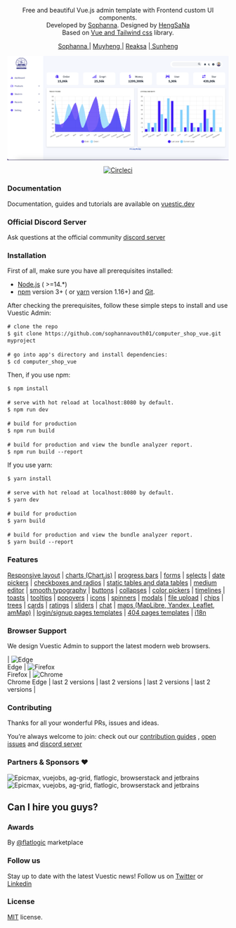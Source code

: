 
<p align="center">
  Free and beautiful Vue.js admin template with Frontend custom UI components.</br>
  Developed by  <a href="https://epicmax.co">Sophanna</a>.
  Designed by <a href="#">HengSaNa</a>
<br>
Based on <a href="https://github.com/epicmaxco/vuestic-ui">Vue and Tailwind css</a> library.
</p>

<p align="center">
  <a href=""> Sophanna </a> | <a href="">Muyheng </a> | <a href="">Reaksa</a> |<a href=""> Sunheng<a>
</p>


<p align="center">
  <a href="" target="_blank">
    <img src="./public/2024-01-25 16.01.57.jpg" align="center" width="888px"/>
  </a>
</p>

<p align="center">
  <a href="https://circleci.com/gh/epicmaxco/vuestic-admin">
    <img src="https://img.shields.io/circleci/build/github/epicmaxco/vuestic-admin/master" alt="Circleci">
  </a>
</p>

### Documentation

Documentation, guides and tutorials are available
on <a href="https://vuestic.dev">vuestic.dev</a>

### Official Discord Server

Ask questions at the official
community [discord server](https://discord.gg/jTKTjj2weV)

### Installation

First of all, make sure you have all prerequisites installed:

- [Node.js](https://nodejs.org/en/) ( >=14.\*)
- [npm](https://www.npmjs.com/get-npm) version 3+ (
  or [yarn](https://yarnpkg.com/lang/en/docs/install) version 1.16+)
  and [Git](https://git-scm.com).

After checking the prerequisites, follow these simple steps to install and use
Vuestic Admin:

```
# clone the repo
$ git clone https://github.com/sophannavouth01/computer_shop_vue.git myproject

# go into app's directory and install dependencies:
$ cd computer_shop_vue

```

Then, if you use npm:

```
$ npm install

# serve with hot reload at localhost:8080 by default.
$ npm run dev

# build for production
$ npm run build

# build for production and view the bundle analyzer report.
$ npm run build --report
```

If you use yarn:

```
$ yarn install

# serve with hot reload at localhost:8080 by default.
$ yarn dev

# build for production
$ yarn build

# build for production and view the bundle analyzer report.
$ yarn build --report
```

### Features

[Responsive layout](https://admin.vuestic.dev/admin/dashboard) |
[charts (Chart.js)](https://admin.vuestic.dev/admin/statistics/charts) |
[progress bars](https://admin.vuestic.dev/admin/statistics/progress-bars) |
[forms](https://admin.vuestic.dev/admin/forms/form-elements) |
[selects](https://admin.vuestic.dev/admin/forms/form-elements) |
[date pickers](https://admin.vuestic.dev/admin/forms/form-elements) |
[checkboxes and radios](https://admin.vuestic.dev/admin/forms/form-elements)
|
[static tables and data tables](https://admin.vuestic.dev/admin/tables/data)
|
[medium editor](https://admin.vuestic.dev/admin/forms/medium-editor) |
[smooth typography](https://admin.vuestic.dev/admin/ui/typography) |
[buttons](https://admin.vuestic.dev/admin/ui/buttons) |
[collapses](https://admin.vuestic.dev/admin/ui/collapses) |
[color pickers](https://admin.vuestic.dev/admin/ui/color-pickers) |
[timelines](https://admin.vuestic.dev/admin/ui/timelines) |
[toasts](https://admin.vuestic.dev/admin/ui/notifications) |
[tooltips](https://admin.vuestic.dev/admin/ui/popovers) |
[popovers](https://admin.vuestic.dev/admin/ui/popovers) |
[icons](https://admin.vuestic.dev/admin/ui/icons/) |
[spinners](https://admin.vuestic.dev/admin/ui/spinners) |
[modals](https://admin.vuestic.dev/admin/ui/modals) |
[file upload](https://admin.vuestic.dev/admin/ui/file-upload) |
[chips](https://admin.vuestic.dev/admin/ui/chips) |
[trees](https://admin.vuestic.dev/admin/ui/tree-view) |
[cards](https://admin.vuestic.dev/admin/ui/cards) |
[ratings](https://admin.vuestic.dev/admin/ui/rating) |
[sliders](https://admin.vuestic.dev/admin/ui/sliders) |
[chat](https://admin.vuestic.dev/admin/ui/chat) |
[maps (MapLibre, Yandex, Leaflet, amMap)](https://admin.vuestic.dev/admin/maps/maplibre-maps)
|
[login/signup pages templates](https://admin.vuestic.dev/auth/login) |
[404 pages templates](https://admin.vuestic.dev/admin/pages/404-pages) |
[i18n](https://admin.vuestic.dev/admin/dashboard)

### Browser Support

We design Vuestic Admin to support the latest modern web browsers.

| <img src="https://scontent.fpnh24-1.fna.fbcdn.net/v/t1.6435-9/153643043_243260007449634_5969227804475788078_n.jpg?_nc_cat=102&ccb=1-7&_nc_sid=be3454&_nc_eui2=AeEZEyl7RJe-e0FgPwlGzQw0dLJhpGlcp710smGkaVynvRicU3-WJ5VRgGc9DRP-OoZ5AdTa3e7ApevzweZMxZWC&_nc_ohc=ISacZMhxTu4AX_KlWSC&_nc_ht=scontent.fpnh24-1.fna&oh=00_AfAfFdfmJJe8Uz67scW0KBK2um_QN-ZxD-I3vYxd_07bRA&oe=65D98298" alt="Edge" width="24px" height="24px" /><br>Edge | <img src="https://scontent.fpnh24-1.fna.fbcdn.net/v/t39.30808-6/385875208_337820312032356_5264101325129071449_n.jpg?_nc_cat=100&ccb=1-7&_nc_sid=efb6e6&_nc_eui2=AeEMvlqCvslzMnAE0rIdSfX5UIVCHDSTHlNQhUIcNJMeU507cX5HjEpz6I5RNJOsWz6F7Ad7PQf47YeWSPtTSkev&_nc_ohc=sbHANGBB7qYAX94d7U_&_nc_ht=scontent.fpnh24-1.fna&oh=00_AfBZsfA88NMkrIrOIZWqaGKNVugh2TCnosyFD61lEd59dw&oe=65B7875D" alt="Firefox" width="24px" height="24px" /><br>Firefox | <img src="https://scontent.fpnh24-1.fna.fbcdn.net/v/t39.30808-6/315042804_3178421875751889_6700309340831657854_n.jpg?_nc_cat=101&ccb=1-7&_nc_sid=dd5e9f&_nc_eui2=AeFq-t4hxfvwkebkkEBzODcd5uYljiMokJnm5iWOIyiQmbouPKIEf8q2ksKj_eqS8Nq4kHpoSBKSwVdBD9hr1re6&_nc_ohc=scbblDzTN-sAX8un-uI&_nc_ht=scontent.fpnh24-1.fna&oh=00_AfCbLqAx9iA3qpllpOHjxm4CQiZmm-hJB_sjM7hm_vjedg&oe=65B6F38A" alt="Chrome" width="24px" height="24px" /><br>Chrome Edge                                                                                                                                             | last 2 versions                                                                                                                                              | last 2 versions                                                                                                                                          | last 2 versions                                                                                                                                          | last 2 versions                                                                                                                                      |

### Contributing

Thanks for all your wonderful PRs, issues and ideas.


You’re always welcome to join: check out
our <a href="https://vuestic.dev/en/contribution/guide">
contribution guides</a>
, [open issues](https://github.com/epicmaxco/vuestic-ui/issues)
and [discord server](https://discord.gg/jTKTjj2weV)

### Partners & Sponsors ❤️
<img src="https://scontent.fpnh24-1.fna.fbcdn.net/v/t1.6435-9/153643043_243260007449634_5969227804475788078_n.jpg?_nc_cat=102&ccb=1-7&_nc_sid=be3454&_nc_eui2=AeEZEyl7RJe-e0FgPwlGzQw0dLJhpGlcp710smGkaVynvRicU3-WJ5VRgGc9DRP-OoZ5AdTa3e7ApevzweZMxZWC&_nc_ohc=ISacZMhxTu4AX_KlWSC&_nc_ht=scontent.fpnh24-1.fna&oh=00_AfAfFdfmJJe8Uz67scW0KBK2um_QN-ZxD-I3vYxd_07bRA&oe=65D98298" loading="lazy" alt="Epicmax, vuejobs, ag-grid, flatlogic, browserstack and jetbrains" width="100px" height="100px" >


<img src="https://neurosciencenews.com/files/2023/06/coffee-brain-caffeine-neuroscincces.jpg" loading="lazy" alt="Epicmax, vuejobs, ag-grid, flatlogic, browserstack and jetbrains" width="400px">



## Can I hire you guys?



### Awards


<p>
  By <a href="https://flatlogic.com/templates/vuestic-vue-free-admin" target="_blank">@flatlogic</a> marketplace
</p>

### Follow us

Stay up to date with the latest Vuestic news! Follow us
on [Twitter](https://twitter.com/vuestic_ui)
or [Linkedin](https://www.linkedin.com/company/18509340)

### License

[MIT](https://github.com/epicmaxco/vuestic-admin/blob/master/LICENSE) license.
